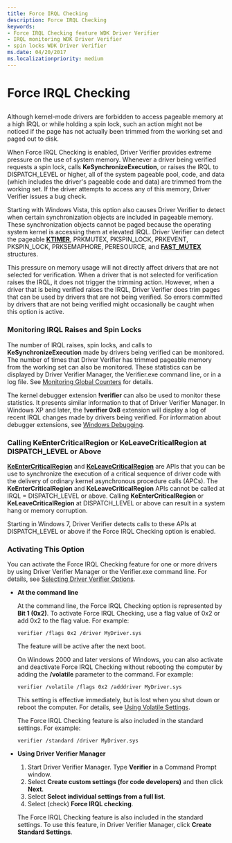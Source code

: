 ```yaml
---
title: Force IRQL Checking
description: Force IRQL Checking
keywords:
- Force IRQL Checking feature WDK Driver Verifier
- IRQL monitoring WDK Driver Verifier
- spin locks WDK Driver Verifier
ms.date: 04/20/2017
ms.localizationpriority: medium
---
```


# Force IRQL Checking


## <span id="ddk_forcing_irql_checking_tools"></span><span id="DDK_FORCING_IRQL_CHECKING_TOOLS"></span>


Although kernel-mode drivers are forbidden to access pageable memory at a high IRQL or while holding a spin lock, such an action might not be noticed if the page has not actually been trimmed from the working set and paged out to disk.

When Force IRQL Checking is enabled, Driver Verifier provides extreme pressure on the use of system memory. Whenever a driver being verified requests a spin lock, calls **KeSynchronizeExecution**, or raises the IRQL to DISPATCH\_LEVEL or higher, all of the system pageable pool, code, and data (which includes the driver's pageable code and data) are trimmed from the working set. If the driver attempts to access any of this memory, Driver Verifier issues a bug check.

Starting with Windows Vista, this option also causes Driver Verifier to detect when certain synchronization objects are included in pageable memory. These synchronization objects cannot be paged because the operating system kernel is accessing them at elevated IRQL. Driver Verifier can detect the pageable [**KTIMER**](../kernel/eprocess.md), PRKMUTEX, PKSPIN\_LOCK, PRKEVENT, PKSPIN\_LOCK, PRKSEMAPHORE, PERESOURCE, and [**FAST\_MUTEX**](../kernel/eprocess.md) structures.

This pressure on memory usage will not directly affect drivers that are not selected for verification. When a driver that is not selected for verification raises the IRQL, it does not trigger the trimming action. However, when a driver that is being verified raises the IRQL, Driver Verifier does trim pages that can be used by drivers that are not being verified. So errors committed by drivers that are not being verified might occasionally be caught when this option is active.

### <span id="monitoring_irql_raises_and_spin_locks"></span><span id="MONITORING_IRQL_RAISES_AND_SPIN_LOCKS"></span>Monitoring IRQL Raises and Spin Locks

The number of IRQL raises, spin locks, and calls to **KeSynchronizeExecution** made by drivers being verified can be monitored. The number of times that Driver Verifier has trimmed pageable memory from the working set can also be monitored. These statistics can be displayed by Driver Verifier Manager, the Verifier.exe command line, or in a log file. See [Monitoring Global Counters](monitoring-global-counters.md) for details.

The kernel debugger extension **!verifier** can also be used to monitor these statistics. It presents similar information to that of Driver Verifier Manager. In Windows XP and later, the **!verifier 0x8** extension will display a log of recent IRQL changes made by drivers being verified. For information about debugger extensions, see [Windows Debugging](../debugger/index.md).

### <span id="Calling_KeEnterCriticalRegion_or_KeLeaveCriticalRegion_at_DISPATCH_LEVEL_or_Above"></span><span id="calling_keentercriticalregion_or_keleavecriticalregion_at_dispatch_level_or_above"></span><span id="CALLING_KEENTERCRITICALREGION_OR_KELEAVECRITICALREGION_AT_DISPATCH_LEVEL_OR_ABOVE"></span>Calling KeEnterCriticalRegion or KeLeaveCriticalRegion at DISPATCH\_LEVEL or Above

[**KeEnterCriticalRegion**](/windows-hardware/drivers/ddi/ntddk/nf-ntddk-keentercriticalregion) and [**KeLeaveCriticalRegion**](/windows-hardware/drivers/ddi/ntddk/nf-ntddk-keleavecriticalregion) are APIs that you can be use to synchronize the execution of a critical sequence of driver code with the delivery of ordinary kernel asynchronous procedure calls (APCs). The **KeEnterCriticalRegion** and **KeLeaveCriticalRegion** APIs cannot be called at IRQL = DISPATCH\_LEVEL or above. Calling **KeEnterCriticalRegion** or **KeLeaveCriticalRegion** at DISPATCH\_LEVEL or above can result in a system hang or memory corruption.

Starting in Windows 7, Driver Verifier detects calls to these APIs at DISPATCH\_LEVEL or above if the Force IRQL Checking option is enabled.

### <span id="activating_this_option"></span><span id="ACTIVATING_THIS_OPTION"></span>Activating This Option

You can activate the Force IRQL Checking feature for one or more drivers by using Driver Verifier Manager or the Verifier.exe command line. For details, see [Selecting Driver Verifier Options](selecting-driver-verifier-options.md).

-   **At the command line**

    At the command line, the Force IRQL Checking option is represented by **Bit 1 (0x2)**. To activate Force IRQL Checking, use a flag value of 0x2 or add 0x2 to the flag value. For example:

    ```
    verifier /flags 0x2 /driver MyDriver.sys
    ```

    The feature will be active after the next boot.

    On Windows 2000 and later versions of Windows, you can also activate and deactivate Force IRQL Checking without rebooting the computer by adding the **/volatile** parameter to the command. For example:

    ```
    verifier /volatile /flags 0x2 /adddriver MyDriver.sys
    ```

    This setting is effective immediately, but is lost when you shut down or reboot the computer. For details, see [Using Volatile Settings](using-volatile-settings.md).

    The Force IRQL Checking feature is also included in the standard settings. For example:

    ```
    verifier /standard /driver MyDriver.sys
    ```

-   **Using Driver Verifier Manager**

    1.  Start Driver Verifier Manager. Type **Verifier** in a Command Prompt window.
    2.  Select **Create custom settings (for code developers)** and then click **Next**.
    3.  Select **Select individual settings from a full list**.
    4.  Select (check) **Force IRQL checking**.

    The Force IRQL Checking feature is also included in the standard settings. To use this feature, in Driver Verifier Manager, click **Create Standard Settings**.

 

